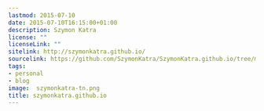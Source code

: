 ```yaml
---
lastmod: 2015-07-10
date: 2015-07-10T16:15:00+01:00
description: Szymon Katra
license: ""
licenseLink: ""
sitelink: http://szymonkatra.github.io/
sourcelink: https://github.com/SzymonKatra/SzymonKatra.github.io/tree/master/hugo_project
tags:
- personal
- blog
image:  szymonkatra-tn.png
title: szymonkatra.github.io
---
```


